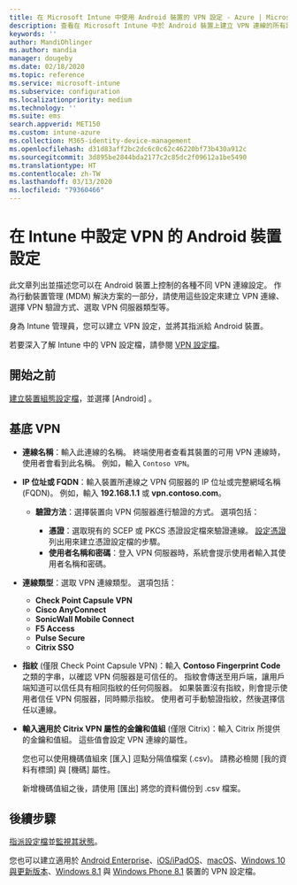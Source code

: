 ```yaml
---
title: 在 Microsoft Intune 中使用 Android 裝置的 VPN 設定 - Azure | Microsoft Docs
description: 查看在 Microsoft Intune 中於 Android 裝置上建立 VPN 連線的所有設定。 輸入 VPN 伺服器的連線名稱、IP 位址或 FQDN，選擇使用者的驗證方式，然後選擇 [Citrix]、[SonicWall]、[Check Point Capsule] 與 [Pulse Secure] 連線類型。
keywords: ''
author: MandiOhlinger
ms.author: mandia
manager: dougeby
ms.date: 02/18/2020
ms.topic: reference
ms.service: microsoft-intune
ms.subservice: configuration
ms.localizationpriority: medium
ms.technology: ''
ms.suite: ems
search.appverid: MET150
ms.custom: intune-azure
ms.collection: M365-identity-device-management
ms.openlocfilehash: d31d83aff2bc2dc6c0c62c46220bf73b430a912c
ms.sourcegitcommit: 3d895be2844bda2177c2c85dc2f09612a1be5490
ms.translationtype: HT
ms.contentlocale: zh-TW
ms.lasthandoff: 03/13/2020
ms.locfileid: "79360466"
---
```

# <a name="android-device-settings-to-configure-vpn-in-intune"></a>在 Intune 中設定 VPN 的 Android 裝置設定

此文章列出並描述您可以在 Android 裝置上控制的各種不同 VPN 連線設定。 作為行動裝置管理 (MDM) 解決方案的一部分，請使用這些設定來建立 VPN 連線、選擇 VPN 驗證方式、選取 VPN 伺服器類型等。

身為 Intune 管理員，您可以建立 VPN 設定，並將其指派給 Android 裝置。 

若要深入了解 Intune 中的 VPN 設定檔，請參閱 [VPN 設定檔](vpn-settings-configure.md)。

## <a name="before-you-begin"></a>開始之前

[建立裝置組態設定檔](vpn-settings-configure.md#create-a-device-profile)，並選擇 [Android]  。

## <a name="base-vpn"></a>基底 VPN

- **連線名稱**：輸入此連線的名稱。 終端使用者查看其裝置的可用 VPN 連線時，使用者會看到此名稱。 例如，輸入 `Contoso VPN`。
- **IP 位址或 FQDN**：輸入裝置所連線之 VPN 伺服器的 IP 位址或完整網域名稱 (FQDN)。 例如，輸入 **192.168.1.1** 或 **vpn.contoso.com**。

  - **驗證方法**：選擇裝置向 VPN 伺服器進行驗證的方式。 選項包括：

    - **憑證**：選取現有的 SCEP 或 PKCS 憑證設定檔來驗證連線。 [設定憑證](../protect/certificates-configure.md)列出用來建立憑證設定檔的步驟。
    - **使用者名稱和密碼**：登入 VPN 伺服器時，系統會提示使用者輸入其使用者名稱和密碼。

- **連線類型**：選取 VPN 連線類型。 選項包括：

  - **Check Point Capsule VPN**
  - **Cisco AnyConnect**
  - **SonicWall Mobile Connect**
  - **F5 Access**
  - **Pulse Secure**
  - **Citrix SSO**

- **指紋** (僅限 Check Point Capsule VPN)：輸入 **Contoso Fingerprint Code** 之類的字串，以確認 VPN 伺服器是可信任的。 指紋會傳送至用戶端，讓用戶端知道可以信任具有相同指紋的任何伺服器。 如果裝置沒有指紋，則會提示使用者信任 VPN 伺服器，同時顯示指紋。 使用者可手動驗證指紋，然後選擇信任以連線。
- **輸入適用於 Citrix VPN 屬性的金鑰和值組** (僅限 Citrix)：輸入 Citrix 所提供的金鑰和值組。 這些值會設定 VPN 連線的屬性。 

  您也可以使用機碼值組來 [匯入]  逗點分隔值檔案 (.csv)。 請務必檢閱 [我的資料有標頭]  與 [機碼]  屬性。

  新增機碼值組之後，請使用 [匯出]  將您的資料備份到 .csv 檔案。

## <a name="next-steps"></a>後續步驟

[指派設定檔](device-profile-assign.md)並[監視其狀態](device-profile-monitor.md)。

您也可以建立適用於 [Android Enterprise](vpn-settings-android-enterprise.md)、[iOS/iPadOS](vpn-settings-ios.md)、[macOS](vpn-settings-macos.md)、[Windows 10 與更新版本](vpn-settings-windows-10.md)、[Windows 8.1](vpn-settings-windows-8-1.md) 與 [Windows Phone 8.1](vpn-settings-windows-phone-8-1.md) 裝置的 VPN 設定檔。
